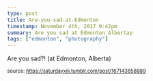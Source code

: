```yaml
---
type: post
title: Are-you-sad-at-Edmonton
timestamp: November 4th, 2017 9:42pm
summary: Are you sad at Edmonton Albertap 
tags: ["edmonton", "photography"]
---
```

<a href="https://www.instagram.com/p/BbGU8LMnBB8/ "></a>
                                                                                          <div class="caption"><p>Are you sad?! (at Edmonton, Alberta)</p> </div>
                                    
                
                
                
                
                                
<small>source: https://saturdayxiii.tumblr.com/post/167143658889</small>
